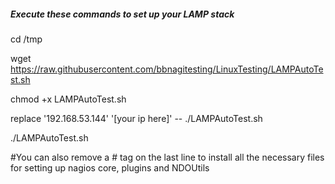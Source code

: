 ##### Execute these commands to set up your LAMP stack

cd /tmp 

wget https://raw.githubusercontent.com/bbnagitesting/LinuxTesting/LAMPAutoTest.sh

chmod +x LAMPAutoTest.sh

replace '192.168.53.144' '[your ip here]' -- ./LAMPAutoTest.sh

./LAMPAutoTest.sh

#You can also remove a # tag on the last line to install all the necessary files for setting up nagios core, plugins and NDOUtils
